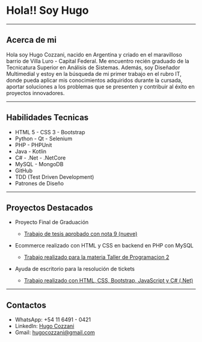 # Hola!! Soy **Hugo**

---

## Acerca de mi

Hola soy Hugo Cozzani, nacido en Argentina y criado en el maravilloso barrio de Villa Luro - Capital Federal. Me encuentro recién graduado de la Tecnicatura Superior en Análisis de Sistemas. Además, soy Diseñador Multimedial y estoy en la búsqueda de mi primer trabajo en el rubro IT, donde pueda aplicar mis conocimientos adquiridos durante la cursada, aportar soluciones a los problemas que se presenten y contribuir al éxito en proyectos innovadores.

---

## Habilidades Tecnicas

- HTML 5 - CSS 3 - Bootstrap
- Python - Qt - Selenium
- PHP - PHPUnit
- Java - Kotlin
- C# - .Net - .NetCore
- MySQL - MongoDB
- GitHub
- TDD (Test Driven Development)
- Patrones de Diseño

---

## Proyectos Destacados

- Proyecto Final de Graduación
  - [Trabajo de tesis aprobado con nota 9 (nueve)](https://github.com/hcozzani/proyecto_tesis)

- Ecommerce realizado con HTML y CSS en backend en PHP con MySQL
  - [Trabajo realizado para la materia Taller de Programacion 2](https://github.com/hcozzani/ecommerce_php)

- Ayuda de escritorio para la resolución de tickets
  - [Trabajo realizado con HTML, CSS, Bootstrap, JavaScript y C# (.Net)](https://github.com/hcozzani/HelpDesk)

---

## Contactos

- WhatsApp: +54 11 6491 - 0421
- LinkedIn: [Hugo Cozzani](https://www.linkedin.com/in/hacozzani)
- Gmail: hugocozzani@gmail.com

